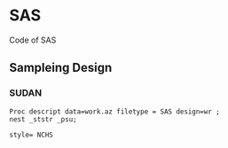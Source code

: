 # SAS
Code of SAS

## Sampleing Design

### SUDAN
```
Proc descript data=work.az filetype = SAS design=wr ;
nest _ststr _psu;

style= NCHS
```
